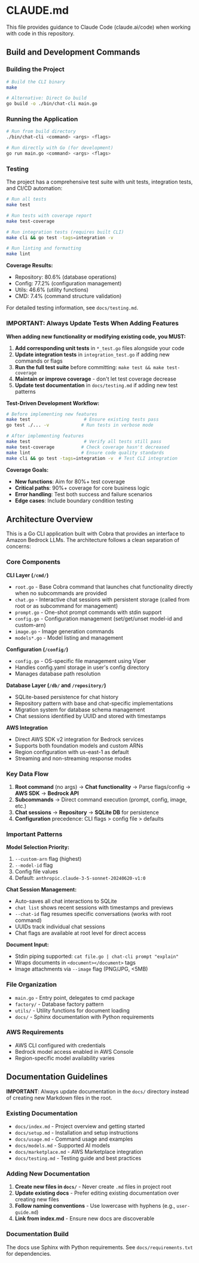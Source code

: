# CLAUDE.md

This file provides guidance to Claude Code (claude.ai/code) when working with code in this repository.

## Build and Development Commands

### Building the Project
```bash
# Build the CLI binary
make

# Alternative: Direct Go build
go build -o ./bin/chat-cli main.go
```

### Running the Application
```bash
# Run from build directory
./bin/chat-cli <command> <args> <flags>

# Run directly with Go (for development)
go run main.go <command> <args> <flags>
```

### Testing
The project has a comprehensive test suite with unit tests, integration tests, and CI/CD automation:

```bash
# Run all tests
make test

# Run tests with coverage report
make test-coverage

# Run integration tests (requires built CLI)
make cli && go test -tags=integration -v

# Run linting and formatting
make lint
```

**Coverage Results:**
- Repository: 80.6% (database operations)
- Config: 77.2% (configuration management)
- Utils: 46.6% (utility functions)
- CMD: 7.4% (command structure validation)

For detailed testing information, see `docs/testing.md`.

### IMPORTANT: Always Update Tests When Adding Features

**When adding new functionality or modifying existing code, you MUST:**

1. **Add corresponding unit tests** in `*_test.go` files alongside your code
2. **Update integration tests** in `integration_test.go` if adding new commands or flags
3. **Run the full test suite** before committing: `make test && make test-coverage`
4. **Maintain or improve coverage** - don't let test coverage decrease
5. **Update test documentation** in `docs/testing.md` if adding new test patterns

**Test-Driven Development Workflow:**
```bash
# Before implementing new features
make test                    # Ensure existing tests pass
go test ./... -v            # Run tests in verbose mode

# After implementing features
make test                    # Verify all tests still pass
make test-coverage          # Check coverage hasn't decreased
make lint                   # Ensure code quality standards
make cli && go test -tags=integration -v  # Test CLI integration
```

**Coverage Goals:**
- **New functions**: Aim for 80%+ test coverage
- **Critical paths**: 90%+ coverage for core business logic
- **Error handling**: Test both success and failure scenarios
- **Edge cases**: Include boundary condition testing

## Architecture Overview

This is a Go CLI application built with Cobra that provides an interface to Amazon Bedrock LLMs. The architecture follows a clean separation of concerns:

### Core Components

**CLI Layer (`/cmd/`)**
- `root.go` - Base Cobra command that launches chat functionality directly when no subcommands are provided
- `chat.go` - Interactive chat sessions with persistent storage (called from root or as subcommand for management)
- `prompt.go` - One-shot prompt commands with stdin support
- `config.go` - Configuration management (set/get/unset model-id and custom-arn)
- `image.go` - Image generation commands
- `models*.go` - Model listing and management

**Configuration (`/config/`)**
- `config.go` - OS-specific file management using Viper
- Handles config.yaml storage in user's config directory
- Manages database path resolution

**Database Layer (`/db/` and `/repository/`)**
- SQLite-based persistence for chat history
- Repository pattern with base and chat-specific implementations
- Migration system for database schema management
- Chat sessions identified by UUID and stored with timestamps

**AWS Integration**
- Direct AWS SDK v2 integration for Bedrock services
- Supports both foundation models and custom ARNs
- Region configuration with us-east-1 as default
- Streaming and non-streaming response modes

### Key Data Flow

1. **Root command** (no args) → **Chat functionality** → Parse flags/config → **AWS SDK** → **Bedrock API**
2. **Subcommands** → Direct command execution (prompt, config, image, etc.)
3. **Chat sessions** → **Repository** → **SQLite DB** for persistence
4. **Configuration** precedence: CLI flags > config file > defaults

### Important Patterns

**Model Selection Priority:**
1. `--custom-arn` flag (highest)
2. `--model-id` flag
3. Config file values
4. Default: `anthropic.claude-3-5-sonnet-20240620-v1:0`

**Chat Session Management:**
- Auto-saves all chat interactions to SQLite
- `chat list` shows recent sessions with timestamps and previews
- `--chat-id` flag resumes specific conversations (works with root command)
- UUIDs track individual chat sessions
- Chat flags are available at root level for direct access

**Document Input:**
- Stdin piping supported: `cat file.go | chat-cli prompt "explain"`
- Wraps documents in `<document></document>` tags
- Image attachments via `--image` flag (PNG/JPG, <5MB)

### File Organization
- `main.go` - Entry point, delegates to cmd package
- `factory/` - Database factory pattern
- `utils/` - Utility functions for document loading
- `docs/` - Sphinx documentation with Python requirements

### AWS Requirements
- AWS CLI configured with credentials
- Bedrock model access enabled in AWS Console
- Region-specific model availability varies

## Documentation Guidelines

**IMPORTANT**: Always update documentation in the `docs/` directory instead of creating new Markdown files in the root.

### Existing Documentation
- `docs/index.md` - Project overview and getting started
- `docs/setup.md` - Installation and setup instructions
- `docs/usage.md` - Command usage and examples
- `docs/models.md` - Supported AI models
- `docs/marketplace.md` - AWS Marketplace integration
- `docs/testing.md` - Testing guide and best practices

### Adding New Documentation
1. **Create new files in `docs/`** - Never create `.md` files in project root
2. **Update existing docs** - Prefer editing existing documentation over creating new files
3. **Follow naming conventions** - Use lowercase with hyphens (e.g., `user-guide.md`)
4. **Link from index.md** - Ensure new docs are discoverable

### Documentation Build
The docs use Sphinx with Python requirements. See `docs/requirements.txt` for dependencies.